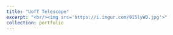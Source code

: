 ```yaml
---
title: "UofT Telescope"
excerpt: "<br/><img src='https://i.imgur.com/915lyWD.jpg'>"
collection: portfolio
---
```

